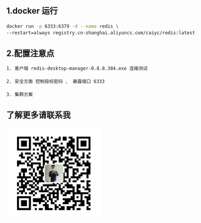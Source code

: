 ## 1.docker 运行

~~~bash
docker run -p 6333:6379 -d --name redis \
--restart=always registry.cn-shanghai.aliyuncs.com/caiyc/redis:latest
~~~

## 2.配置注意点
~~~bash
1. 客户端 redis-desktop-manager-0.8.8.384.exe 连接测试

2. 安全方面 控制授权密码 、 暴露端口 6333 

3. 集群方案
~~~

## 了解更多请联系我

<img src="my.jpg" height="50%" width="50%" />

